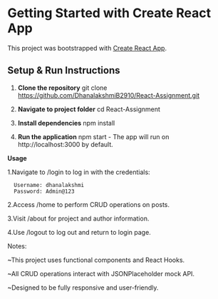 # Getting Started with Create React App

This project was bootstrapped with [Create React App](https://github.com/facebook/create-react-app).

## Setup & Run Instructions

1. **Clone the repository**
   git clone https://github.com/DhanalakshmiB2910/React-Assignment.git

2. **Navigate to project folder**
   cd React-Assignment

3. **Install dependencies**
   npm install

4. **Run the application**
   npm start - The app will run on http://localhost:3000
   by default.

**Usage**

1.Navigate to /login to log in with the credentials:

      Username: dhanalakshmi 
      Password: Admin@123

2.Access /home to perform CRUD operations on posts.

3.Visit /about for project and author information.

4.Use /logout to log out and return to login page.

Notes:

~This project uses functional components and React Hooks.

~All CRUD operations interact with JSONPlaceholder mock API.

~Designed to be fully responsive and user-friendly.
